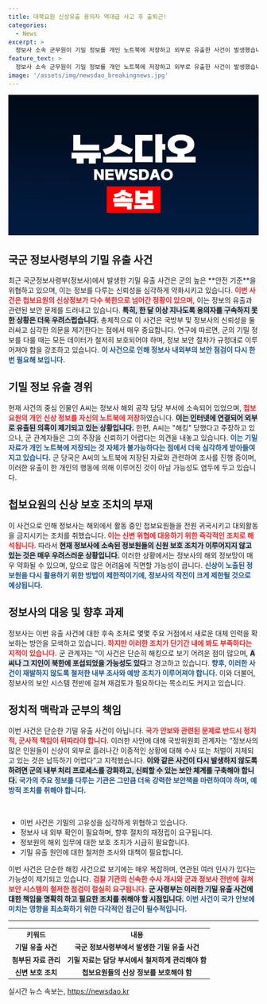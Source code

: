 ```yaml
---
title: 대북요원 신상유출 용의자 역대급 사고 후 출퇴근!
categories:
  - News
excerpt: >
  정보사 소속 군무원이 기밀 정보를 개인 노트북에 저장하고 외부로 유출한 사건이 발생했습니다. 압수수색에도 구속하지 못한 상황에서, 해외 첩보요원들의 신변 위협이 고조되고 있습니다. 군 내부의 조력자가 있을 가능성이 제기되며, 국가 안보에 대한 우려가 커지고 있습니다. 이 사건의 전모는 과연 드러날 것인가?
feature_text: >
  정보사 소속 군무원이 기밀 정보를 개인 노트북에 저장하고 외부로 유출한 사건이 발생했습니다. 압수수색에도 구속하지 못한 상황에서, 해외 첩보요원들의 신변 위협이 고조되고 있습니다. 군 내부의 조력자가 있을 가능성이 제기되며, 국가 안보에 대한 우려가 커지고 있습니다. 이 사건의 전모는 과연 드러날 것인가?
image: '/assets/img/newsdao_breakingnews.jpg'
---
```


<p><img src="/assets/img/newsdao_breakingnews.jpg" alt="ontimetimes 속보" /></p>

<h2 data-ke-size="size26">국군 정보사령부의 기밀 유출 사건</h2>

<p data-ke-size="size16">최근 국군정보사령부(정보사)에서 발생한 기밀 유출 사건은 군의 높은 **안전 기준**을 위협하고 있으며, 이는 정보를 다루는 신뢰성을 심각하게 약화시키고 있습니다. <b><span style="color: #ee2323;">이번 사건은 첩보요원의 신상정보가 다수 북한으로 넘어간 정황이 있으며,</span></b> 이는 정보의 유출과 관련된 보안 문제를 드러내고 있습니다. <b><span style="background-color: #21538527;">특히, 한 달 이상 지나도록 용의자를 구속하지 못한 상황은 더욱 우려스럽습니다.</span></b> 총체적으로 이 사건은 국방부 및 정보사의 신뢰성을 둘러싸고 심각한 의문을 제기한다는 점에서 매우 중요합니다. 연구에 따르면, 군의 기밀 정보를 다룰 때는 모든 데이터가 철저히 보호되어야 하며, 정보 보안 절차가 규정대로 이루어져야 함을 강조하고 있습니다. <b><span style="color: #1a5490;">이 사건으로 인해 정보사 내외부의 보안 점검이 다시 한 번 필요해 보입니다.</span></b></p>

<h2 data-ke-size="size26">기밀 정보 유출 경위</h2>

<p data-ke-size="size16">현재 사건의 중심 인물인 A씨는 정보사 해외 공작 담당 부서에 소속되어 있었으며, <b><span style="color: #ee2323;">첩보요원의 개인 신상 정보를 자신의 노트북에 저장</span></b>하였습니다. <b><span style="background-color: #21538527;">이는 인터넷에 연결되어 외부로 유출된 의혹이 제기되고 있는 상황입니다.</span></b> 한편, A씨는 "해킹" 당했다고 주장하고 있으나, 군 관계자들은 그의 주장을 신뢰하기 어렵다는 의견을 내놓고 있습니다. <b><span style="color: #1a5490;">이는 기밀 자료가 개인 노트북에 저장되는 것 자체가 불가능하다는 점에서 더욱 심각하게 받아들여지고 있습니다.</span></b> 군 당국은 A씨의 노트북에 저장된 자료와 관련하여 조사를 진행 중이며, 이러한 유출이 한 개인의 행동에 의해 이루어진 것이 아닐 가능성도 염두에 두고 있습니다.</p>

<h2 data-ke-size="size26">첩보요원의 신상 보호 조치의 부재</h2>

<p data-ke-size="size16">이 사건으로 인해 정보사는 해외에서 활동 중인 첩보요원들을 전원 귀국시키고 대외활동을 금지시키는 조치를 취했습니다. <b><span style="color: #ee2323;">이는 신변 위협에 대응하기 위한 즉각적인 조치로 해석됩니다.</span></b> 따라서 <b><span style="background-color: #21538527;">현재 정보사에 소속된 정보원들의 신원 보호 조치가 이루어지지 않고 있는 것은 매우 우려스러운 상황입니다.</span></b> 이러한 상황에서는 정보사의 해외 정보망이 매우 약화될 수 있으며, 앞으로 많은 어려움에 직면할 가능성이 큽니다. <b><span style="color: #1a5490;">신상이 노출된 정보원을 다시 활용하기 위한 방법이 제한적이기에, 정보사의 작전이 크게 제한될 것으로 예상됩니다.</span></b></p>

<h2 data-ke-size="size26">정보사의 대응 및 향후 과제</h2>

<p data-ke-size="size16">정보사는 이번 유출 사건에 대한 후속 조처로 몇몇 주요 거점에서 새로운 대체 인력을 확보하는 방안을 모색하고 있습니다. <b><span style="color: #ee2323;">하지만 이러한 조치가 단기간 내에 봐도 부족하다는 지적이 있습니다.</span></b> 군 관계자는 “이 사건은 단순히 해킹으로 보기 어려운 점이 많으며, <b><span style="background-color: #21538527;">A씨나 그 지인이 북한에 포섭되었을 가능성도 있다</span></b>고 경고하고 있습니다. <b><span style="color: #1a5490;">향후, 이러한 사건이 재발하지 않도록 철저한 내부 조사와 예방 조치가 이루어져야 합니다.</span></b> 이와 더불어, 정보사의 보안 시스템 전반에 걸쳐 재검토가 필요하다는 목소리도 커지고 있습니다.</p>

<h2 data-ke-size="size26">정치적 맥락과 군부의 책임</h2>

<p data-ke-size="size16">이번 사건은 단순한 기밀 유출 사건이 아닙니다. <b><span style="color: #ee2323;">국가 안보와 관련된 문제로 반드시 정치적, 군사적 책임이 뒤따라야 합니다.</span></b> 이러한 사안에 대해 국방위원회 관계자는 “정보사의 많은 인원들이 신상이 외부로 흘러나간 이중적인 상황에 대해 수사 또는 처벌이 지체되고 있는 것은 납득하기 어렵다”고 지적했습니다. <b><span style="background-color: #21538527;">이와 같은 사건이 다시 발생하지 않도록 하려면 군의 내부 처리 프로세스를 강화하고, 신뢰할 수 있는 보안 체계를 구축해야 합니다.</span></b> <b><span style="color: #1a5490;">국가의 주요 정보를 다루는 기관은 그만큼 더욱 강력한 보안책을 마련하여야 하며, 예방적 조치를 취해야 합니다.</span></b></p>

<p data-ke-size="size16">&nbsp;</p>

<ul>
  <li>이번 사건은 기밀의 고유성을 심각하게 위협하고 있습니다.</li>
  <li>정보사 내 외부 확인이 필요하며, 향후 절차의 재정립이 요구됩니다.</li>
  <li>정보원의 해외 임무에 대한 보호 조치가 시급히 필요합니다.</li>
  <li>기밀 유출 원인에 대한 철저한 조사와 대책이 필요합니다.</li>
</ul>

<p data-ke-size="size16">이번 사건은 단순한 해킹 사건으로 보기에는 매우 복잡하며, 연관된 여러 인사가 있다는 가능성이 제기되고 있습니다. <b><span style="color: #ee2323;">검찰 기관의 신속한 수사 개시와 군과 정보사 전반에 걸쳐 보안 시스템의 철저한 점검이 절실히 요구됩니다.</span></b> <b><span style="background-color: #21538527;">군 사령부는 이러한 기밀 유출 사건에 대한 책임을 명확히 하고 필요한 조치를 취해야 할 시점입니다.</span></b> <b><span style="color: #1a5490;">이번 사건이 국가 안보에 미치는 영향을 최소화하기 위한 다각적인 접근이 필수적입니다.</span></b></p>

<hr>

<table style="width: 100%;">
  <tr>
    <td style="text-align: center; height: 17px;"><b>키워드</b></td>
    <td style="text-align: center; height: 17px;"><b>내용</b></td>
  </tr>
  <tr>
    <td style="text-align: center; height: 17px;"><b>기밀 유출 사건</b></td>
    <td style="text-align: center; height: 17px;"><b>국군 정보사령부에서 발생한 기밀 유출 사건</b></td>
  </tr>
  <tr>
    <td style="text-align: center; height: 17px;"><b>첨부된 자료 관리</b></td>
    <td style="text-align: center; height: 17px;"><b>기밀 자료는 담당 부서에서 철저하게 관리해야 함</b></td>
  </tr>
  <tr>
    <td style="text-align: center; height: 17px;"><b>신변 보호 조치</b></td>
    <td style="text-align: center; height: 17px;"><b>첩보요원들의 신상 정보를 보호해야 함</b></td>
  </tr>
</table>
실시간 뉴스 속보는, <a href="https://newsdao.kr" rel="dofollow">https://newsdao.kr</a>


